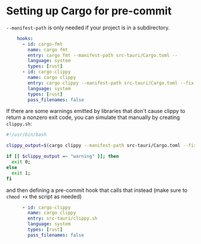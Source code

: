 # Setting up Cargo for pre-commit

`--manifest-path` is only needed if your project is in a subdirectory.

```yaml
    hooks:
      - id: cargo-fmt
        name: cargo fmt
        entry: cargo fmt --manifest-path src-tauri/Cargo.toml --
        language: system
        types: [rust]
      - id: cargo-clippy
        name: cargo clippy
        entry: cargo clippy --manifest-path src-tauri/Cargo.toml --fix --allow-dirty --allow-staged --all-targets --all-features -- -Dwarnings
        language: system
        types: [rust]
        pass_filenames: false
```

If there are some warnings emitted by libraries that don't cause clippy to return a nonzero exit code, you can simulate that manually by creating `clippy.sh`:

```sh
#!/usr/bin/bash

clippy_output=$(cargo clippy --manifest-path src-tauri/Cargo.toml --fix --allow-dirty --allow-staged --all-targets --all-features -- -Dwarnings)

if [[ $clippy_output =~ "warning" ]]; then
  exit 0;
else
  exit 1;
fi
```

and then defining a pre-commit hook that calls that instead (make sure to `chmod +x` the script as needed)

```yaml
      - id: cargo-clippy
        name: cargo clippy
        entry: src-tauri/clippy.sh
        language: system
        types: [rust]
        pass_filenames: false
```
